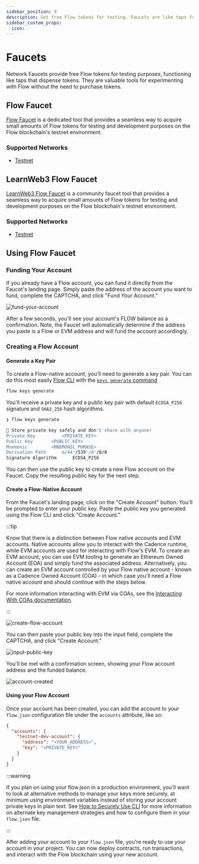 ```yaml
---
sidebar_position: 9
description: Get free Flow tokens for testing. Faucets are like taps for tokens, useful for trying Flow without buying tokens.
sidebar_custom_props:
  icon: 💧
---
```


# Faucets

Network Faucets provide free Flow tokens for testing purposes, functioning like taps that dispense tokens. They are valuable tools for experimenting with Flow without the need to purchase tokens.

<div class="cards">

## Flow Faucet

[Flow Faucet](https://faucet.flow.com/fund-account) is a dedicated tool that provides a seamless way to acquire small amounts of Flow tokens for testing and development purposes on the Flow blockchain's testnet environment.

### Supported Networks

- [Testnet](https://faucet.flow.com/fund-account)

## LearnWeb3 Flow Faucet

[LearnWeb3 Flow Faucet](https://learnweb3.io/faucets/flow) is a community faucet tool that provides a seamless way to acquire small amounts of Flow tokens for testing and development purposes on the Flow blockchain's testnet environment.

### Supported Networks

- [Testnet](https://learnweb3.io/faucets/flow)

</div>

## Using Flow Faucet

### Funding Your Account

If you already have a Flow account, you can fund it directly from the Faucet's landing page. Simply paste the address of the account you want to fund, complete the CAPTCHA, and click "Fund Your Account."

![fund-your-account](./faucet-fund-account.png)

After a few seconds, you'll see your account's FLOW balance as a confirmation. Note, the Faucet will automatically determine if the address you paste is a Flow or EVM address and will fund the account accordingly.

### Creating a Flow Account

#### Generate a Key Pair

To create a Flow-native account, you'll need to generate a key pair. You can do this most easily [Flow CLI](../build/cadence/getting-started/flow-cli.md) with the [`keys generate` command](../build/tools/flow-cli/keys/generate-keys.md)

```sh
flow keys generate
```

You'll receive a private key and a public key pair with default `ECDSA_P256` signature and `SHA3_256` hash algorithms.

```sh
❯ flow keys generate

🔴️ Store private key safely and don't share with anyone!
Private Key 		 <PRIVATE_KEY>
Public Key 		 <PUBLIC_KEY>
Mnemonic 		 <MNEMONIC_PHRASE>
Derivation Path 	 m/44'/539'/0'/0/0
Signature Algorithm 	 ECDSA_P256
```

You can then use the public key to create a new Flow account on the Faucet. Copy the resulting public key for the next step.

#### Create a Flow-Native Account

From the Faucet's landing page, click on the "Create Account" button. You'll be prompted to enter your public key. Paste the public key you generated using the Flow CLI and click "Create Account."

:::tip

Know that there is a distinction between Flow native accounts and EVM accounts. Native accounts allow you to interact with the Cadence runtime, while EVM accounts are used for interacting with Flow's EVM. To create an EVM account, you can use EVM tooling to generate an Ethereum Owned Account (EOA) and simply fund the associated address. Alternatively, you can create an EVM account controlled by your Flow native account - known as a Cadence Owned Account (COA) - in which case you'll need a Flow native account and should continue with the steps below.

For more information interacting with EVM via COAs, see the [Interacting With COAs documentation](../blockchain-development-tutorials/cross-vm-apps/interacting-with-coa.md).

:::

![create-flow-account](./faucet-create-account.png)

You can then paste your public key into the input field, complete the CAPTCHA, and click "Create Account."

![input-public-key](./faucet-input-public-key.png)

You'll be met with a confirmation screen, showing your Flow account address and the funded balance.

![account-created](./faucet-account-created.png)

#### Using your Flow Account

Once your account has been created, you can add the account to your `flow.json` configuration file under the `accounts` attribute, like so:

```json
{
  "accounts": {
    "testnet-dev-account": {
      "address": "<YOUR_ADDRESS>",
      "key": "<PRIVATE_KEY>"
    }
  }
}
```

:::warning

If you plan on using your flow.json in a production environment, you'll want to look at alternative methods to manage your keys more securely, at minimum using environment variables instead of storing your account private keys in plain text. See [How to Securely Use CLI](../build/tools/flow-cli/flow.json/security.md) for more information on alternate key management strategies and how to configure them in your `flow.json` file.

:::

After adding your account to your `flow.json` file, you're ready to use your account in your project. You can now deploy contracts, run transactions, and interact with the Flow blockchain using your new account.
